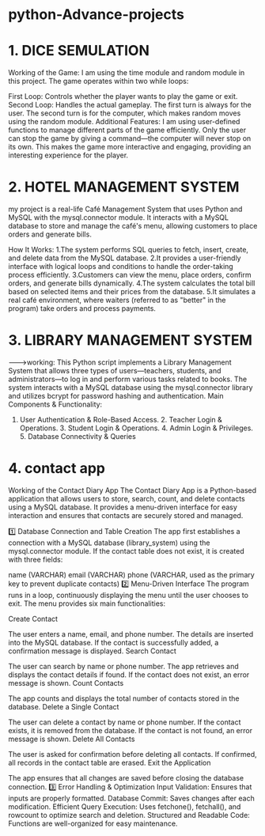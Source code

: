 # python-Advance-projects
# 1. DICE SEMULATION
Working of the Game:
I am using the time module and random module in this project. The game operates within two while loops:

First Loop:
Controls whether the player wants to play the game or exit.
Second Loop:
Handles the actual gameplay.
The first turn is always for the user.
The second turn is for the computer, which makes random moves using the random module.
Additional Features:
I am using user-defined functions to manage different parts of the game efficiently.
Only the user can stop the game by giving a command—the computer will never stop on its own.
This makes the game more interactive and engaging, providing an interesting experience for the player.
# 2. HOTEL MANAGEMENT SYSTEM

my project is a real-life Café Management System that uses Python and MySQL with the mysql.connector module. It interacts with a MySQL database to store and manage the café's menu, allowing customers to place orders and generate bills.

How It Works:
1.The system performs SQL queries to fetch, insert, create, and delete data from the MySQL database.
2.It provides a user-friendly interface with logical loops and conditions to handle the order-taking process efficiently.
3.Customers can view the menu, place orders, confirm orders, and generate bills dynamically.
4.The system calculates the total bill based on selected items and their prices from the database.
5.It simulates a real café environment, where waiters (referred to as "better" in the program) take orders and process payments.

# 3. LIBRARY MANAGEMENT SYSTEM
--->working: This Python script implements a Library Management System that allows three types of users—teachers, students, and administrators—to log in and perform various tasks related to books. The system interacts with a MySQL database using the mysql.connector library and utilizes bcrypt for password hashing and authentication.
Main Components & Functionality:
1. User Authentication & Role-Based Access. 2. Teacher Login & Operations. 3. Student Login & Operations. 4. Admin Login & Privileges. 5. Database Connectivity & Queries
# 4. contact app 
Working of the Contact Diary App
The Contact Diary App is a Python-based application that allows users to store, search, count, and delete contacts using a MySQL database. It provides a menu-driven interface for easy interaction and ensures that contacts are securely stored and managed.

1️⃣ Database Connection and Table Creation
The app first establishes a connection with a MySQL database (library_system) using the mysql.connector module. If the contact table does not exist, it is created with three fields:

name (VARCHAR)
email (VARCHAR)
phone (VARCHAR, used as the primary key to prevent duplicate contacts)
2️⃣ Menu-Driven Interface
The program runs in a loop, continuously displaying the menu until the user chooses to exit. The menu provides six main functionalities:

Create Contact

The user enters a name, email, and phone number.
The details are inserted into the MySQL database.
If the contact is successfully added, a confirmation message is displayed.
Search Contact

The user can search by name or phone number.
The app retrieves and displays the contact details if found.
If the contact does not exist, an error message is shown.
Count Contacts

The app counts and displays the total number of contacts stored in the database.
Delete a Single Contact

The user can delete a contact by name or phone number.
If the contact exists, it is removed from the database.
If the contact is not found, an error message is shown.
Delete All Contacts

The user is asked for confirmation before deleting all contacts.
If confirmed, all records in the contact table are erased.
Exit the Application

The app ensures that all changes are saved before closing the database connection.
3️⃣ Error Handling & Optimization
Input Validation: Ensures that inputs are properly formatted.
Database Commit: Saves changes after each modification.
Efficient Query Execution: Uses fetchone(), fetchall(), and rowcount to optimize search and deletion.
Structured and Readable Code: Functions are well-organized for easy maintenance.

